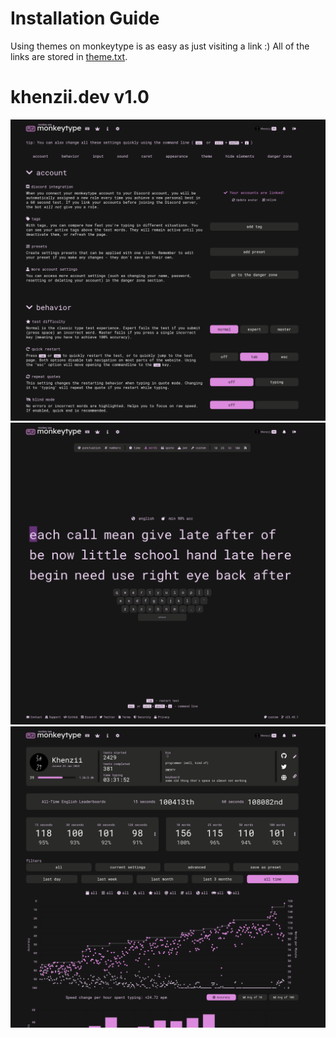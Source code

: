 # Installation Guide
Using themes on monkeytype is as easy as just visiting a link :) All of the links are stored in [theme.txt](https://github.com/Khenziii/custom-themes/blob/master/monkeytype/theme.txt).

# khenzii.dev v1.0
![A preview image should render here :v](https://raw.githubusercontent.com/Khenziii/custom-themes/master/monkeytype/previews/khenzii_dev_v1-0/1.png)
![A preview image should render here :P](https://raw.githubusercontent.com/Khenziii/custom-themes/master/monkeytype/previews/khenzii_dev_v1-0/2.png)
![A preview image should render here :vv](https://raw.githubusercontent.com/Khenziii/custom-themes/master/monkeytype/previews/khenzii_dev_v1-0/3.png)